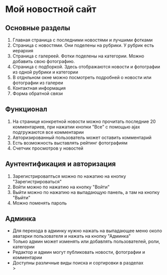 <h1>Мой новостной сайт</h1>

<h2>Основные разделы</h2>
<ol>
    <li>Главная страница с последними новостями и лучшими фотками</li>
    <li>Страница с новостями. Они поделены на рубрики. У рубрик есть иерархия</li>
    <li>Страница с галереей. Фотки поделены на категории. Можно добавить свою фотографию.</li>
    <li>Страница с подборкой. Здесь отображаются новости и фотографии из одной рубрики и категории</li>
    <li>В отднльном окне можно посмотреть подробней о новости или фотографии из галереи</li>
    <li>Контактная информация</li>
    <li>Форма обратной связи</li>
</ol>

<h2>Функционал</h2>
<ol>
    <li>На странице конкретной новости можно прочитать последние 20 комментариев, при нажатии
    кнопки "Все" с помощью ajax подгружаются все комментарии </li>
    <li>Авторизированный пользователь может оставить комментарий</li>
    <li>Есть возможность выставлять рейтинг фотографиям</li>
    <li>Счетчик просмотров у новостей</li>
</ol>

<h2>Аунтентификация и авторизация</h2>
<ol>
    <li>Зарегистрировапться можно по нажатию на кнопку "Зарегистрироваться"</li>
    <li>Войти можно по нажатию на кнопку "Войти"</li>
    <li>Выйти можно по нажатию на выпадающую панель, а там на кнопку "Выйти"</li>
    <li>Можно поменять пароль</li>
</ol>

<h2>Админка</h2>
<ul>
    <li>Для перехода в админку нужно нажать на выпадающее меню около аватарки пользователя и 
    нажать на кнопку "Админка"</li>
    <li>Только админ может изменять или добавлять пользователей, роли, категории</li>
    <li>Редактор и админ могут публиковать новости, фотографии и комментарии</li>
    <li>Доступны различные виды поиска и сортировки в разделах</li>>
</ul>

